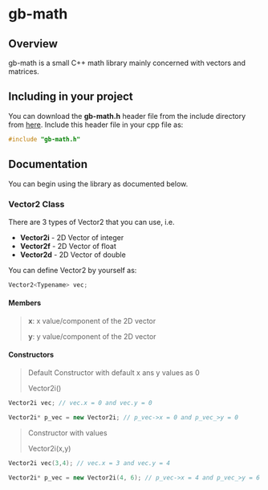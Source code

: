# gb-math

## Overview
gb-math is a small C++ math library mainly concerned with vectors and matrices.

## Including in your project
You can download the **gb-math.h** header file from the include directory from [here](https://github.com/bhattigurjot/gb-math). Include this header file in your cpp file as:
```cpp
#include "gb-math.h"
```

## Documentation
You can begin using the library as documented below.
### Vector2 Class
There are 3 types of Vector2 that you can use, i.e. 
* **Vector2i** - 2D Vector of integer
* **Vector2f** - 2D Vector of float 
* **Vector2d** - 2D Vector of double 

You can define Vector2 by yourself as:
```cpp
Vector2<Typename> vec;
```

#### Members
> **x**: x value/component of the 2D vector
> 
> **y**: y value/component of the 2D vector

#### Constructors
> Default Constructor with default x ans y values as 0
>
> Vector2i()

```cpp
Vector2i vec; // vec.x = 0 and vec.y = 0

Vector2i* p_vec = new Vector2i; // p_vec->x = 0 and p_vec_>y = 0
```

> Constructor with values
>
> Vector2i(x,y)

```cpp
Vector2i vec(3,4); // vec.x = 3 and vec.y = 4

Vector2i* p_vec = new Vector2i(4, 6); // p_vec->x = 4 and p_vec_>y = 6
```
